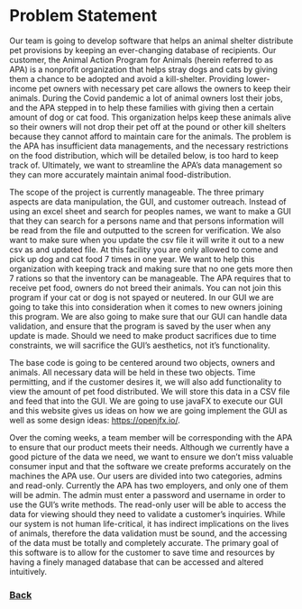 
# Problem Statement

Our team is going to develop software that helps an animal shelter distribute pet provisions by keeping an ever-changing database of recipients. Our customer, the Animal Action Program for Animals (herein referred to as APA) is a nonprofit organization that helps stray dogs and cats by giving them a chance to be adopted and avoid a kill-shelter. Providing lower-income pet owners with necessary pet care allows the owners to keep their animals. During the Covid pandemic a lot of animal owners lost their jobs, and the APA stepped in to help these families with giving then a certain amount of dog or cat food. This organization helps keep these animals alive so their owners will not drop their pet off at the pound or other kill shelters because they cannot afford to maintain care for the animals. The problem is the APA has insufficient data managements, and the necessary restrictions on the food distribution, which will be detailed below, is too hard to keep track of. Ultimately, we want to streamline the APA’s data management so they can more accurately maintain animal food-distribution.

The scope of the project is currently manageable. The three primary aspects are data manipulation, the GUI, and customer outreach. Instead of using an excel sheet and search for peoples names, we want to make a GUI that they can search for a persons name and that persons information will be read from the file and outputted to the screen for verification. We also want to make sure when you update the csv file it will write it out to a new csv as and updated file. At this facility you are only allowed to come and pick up dog and cat food 7 times in one year. We want to help this organization with keeping track and making sure that no one gets more then 7 rations so that the inventory can be manageable. The APA requires that to receive pet food, owners do not breed their animals. You can not join this program if your cat or dog is not spayed or neutered. In our GUI we are going to take this into consideration when it comes to new owners joining this program. We are also going to make sure that our GUI can handle data validation, and ensure that the program is saved by the user when any update is made. Should we need to make product sacrifices due to time constraints, we will sacrifice the GUI’s aesthetics, not it’s functionality.

The base code is going to be centered around two objects, owners and animals. All necessary data will be held in these two objects. Time permitting, and if the customer desires it, we will also add functionality to view the amount of pet food distributed. We will store this data in a CSV file and feed that into the GUI. We are going to use javaFX to execute our GUI and this website gives us ideas on how we are going implement the GUI as well as some design ideas: https://openjfx.io/.

Over the coming weeks, a team member will be corresponding with the APA to ensure that our product meets their needs. Although we currently have a good picture of the data we need, we want to ensure we don’t miss valuable consumer input and that the software we create preforms accurately on the machines the APA use. Our users are divided into two categories, admins and read-only. Currently the APA has two employers, and only one of them will be admin. The admin must enter a password and username in order to use the GUI’s write methods. The read-only user will be able to access the data for viewing should they need to validate a customer’s inquiries. While our system is not human life-critical, it has indirect implications on the lives of animals, therefore the data validation must be sound, and the accessing of the data must be totally and completely accurate. The primary goal of this software is to allow for the customer to save time and resources by having a finely managed database that can be accessed and altered intuitively.


### [Back](https://diegomorales30.github.io/NullPointersWebsite/)